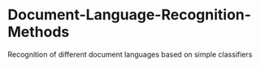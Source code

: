 # Document-Language-Recognition-Methods
Recognition of different document languages based on simple classifiers
